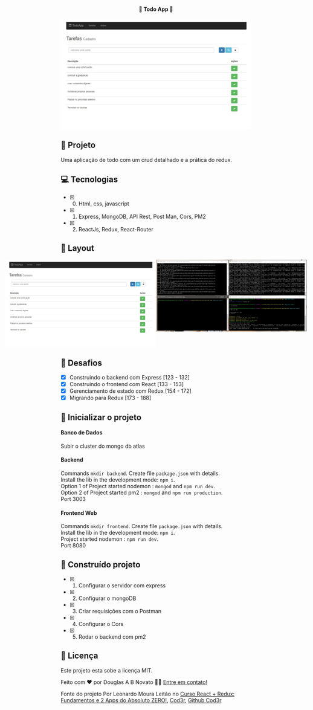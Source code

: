 <h4 align="center"> 
	🚧 Todo App 🚀
</h4>   

<p align="center" style="display: flex; align-items: flex-start; justify-content: center;"> 
  <img alt="TodoApp" title="#TodoApp" src="./.github/tela-1.jpg">  
</p> 

## 🚀 Projeto

Uma aplicação de todo com um crud detalhado e a prática do redux.

## 💻 Tecnologias

- [x] 0. Html, css, javascript
- [x] 1. Express, MongoDB, API Rest, Post Man, Cors, PM2
- [x] 2. ReactJs, Redux, React-Router

## 🎨 Layout

<p align="center" style="display: flex; align-items: flex-start; justify-content: center;"> 
  <img alt="TodoApp home" title="#TodoApp" src="./.github/tela-1.jpg" width="400px">   
  <img alt="TodoApp infra" title="#TodoApp" src="./.github/tela-2.jpg" width="400px">  
</p> 

## 🚀 Desafios 

- [x] Construindo o backend com Express [123 - 132] 
- [x] Construindo o frontend com React [133 - 153]  
- [x] Gerenciamento de estado com Redux [154 - 172] 
- [x] Migrando para Redux [173 - 188] 

## 🚀 Inicializar o projeto 

#### Banco de Dados

Subir o cluster do mongo db atlas

#### Backend

Commands `mkdir backend`. Create file `package.json` with details.</br>
Install the lib in the development mode: `npm i`.</br>
Option 1 of Project started nodemon : `mongod` and `npm run dev`.</br>
Option 2 of Project started pm2 : `mongod` and `npm run production`.</br>
Port 3003 

#### Frontend Web

Commands `mkdir frontend`. Create file `package.json` with details.</br>
Install the lib in the development mode: `npm i`.</br>
Project started nodemon : `npm run dev`.</br>
Port 8080 

## 🚀 Construído projeto 

- [x] 1. Configurar o servidor com express
- [x] 2. Configurar o mongoDB
- [x] 3. Criar requisições com o Postman
- [x] 4. Configurar o Cors
- [x] 5. Rodar o backend com pm2

## 📝 Licença

Este projeto esta sobe a licença MIT.

Feito com ❤️ por Douglas A B Novato 👋🏽 [Entre em contato!](https://www.linkedin.com/in/douglasabnovato/)
 
Fonte do projeto Por Leonardo Moura Leitão no [Curso React + Redux: Fundamentos e 2 Apps do Absoluto ZERO!](https://www.udemy.com/course/react-redux-pt/), [Cod3r](https://www.cod3r.com.br/), [Github Cod3r](https://github.com/cod3rcursos/curso-react-redux)

